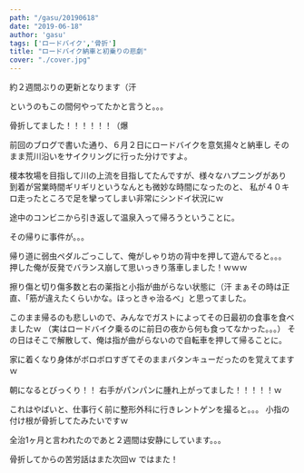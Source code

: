 ```yaml
---
path: "/gasu/20190618"
date: "2019-06-18"
author: 'gasu'
tags: ['ロードバイク','骨折']
title: "ロードバイク納車と初乗りの悲劇"
cover: "./cover.jpg"
---
```

約２週間ぶりの更新となります（汗

というのもこの間何やってたかと言うと。。。


骨折してました！！！！！！（爆


前回のブログで書いた通り、６月２日にロードバイクを意気揚々と納車し
そのまま荒川沿いをサイクリングに行った分けですよ。

榎本牧場を目指して川の上流を目指してたんですが、様々なハプニングがあり
到着が営業時間ギリギリというなんとも微妙な時間になったのと、
私が４０キロ走ったところで足を攣ってしまい非常にシンドイ状況にｗ

途中のコンビニから引き返して温泉入って帰ろうということに。


その帰りに事件が。。。


帰り道に弱虫ペダルごっこして、俺がしゃり坊の背中を押して遊んでると。。。
押した俺が反発でバランス崩して思いっきり落車しました！ｗｗｗ

擦り傷と切り傷多数と右の薬指と小指が曲がらない状態に（汗
まぁその時は正直、「筋が違えたくらいかな。ほっときゃ治るべ」と思ってました。

このまま帰るのも悲しいので、みんなでガストによってその日最初の食事を食べましたｗ
（実はロードバイク乗るのに前日の夜から何も食ってなかった。。。）
その日はそこで解散して、俺は指が曲がらないので自転車を押して帰ることに。

家に着くなり身体がボロボロすぎてそのままバタンキューだったのを覚えてますｗ

朝になるとびっくり！！
右手がパンパンに腫れ上がってました！！！！！ｗ

これはやばいと、仕事行く前に整形外科に行きレントゲンを撮ると。。。
小指の付け根が骨折してたみたいですｗ

全治1ヶ月と言われたのであと２週間は安静にしています。。。

骨折してからの苦労話はまた次回ｗ
ではまた！
